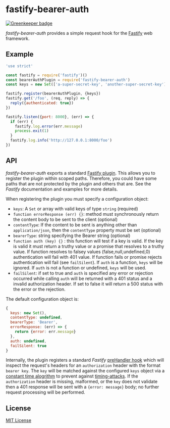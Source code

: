 # fastify-bearer-auth

[![Greenkeeper badge](https://badges.greenkeeper.io/fastify/fastify-bearer-auth.svg)](https://greenkeeper.io/)

*fastify-bearer-auth* provides a simple request hook for the [Fastify][fastify]
web framework.

[fastify]: https://fastify.io/

## Example

```js
'use strict'

const fastify = require('fastify')()
const bearerAuthPlugin = require('fastify-bearer-auth')
const keys = new Set(['a-super-secret-key', 'another-super-secret-key'])

fastify.register(bearerAuthPlugin, {keys})
fastify.get('/foo', (req, reply) => {
  reply({authenticated: true})
})

fastify.listen({port: 8000}, (err) => {
  if (err) {
    fastify.log.error(err.message)
    process.exit(1)
  }
  fastify.log.info('http://127.0.0.1:8000/foo')
})
```

## API

*fastify-bearer-auth* exports a standard [Fastify plugin][fplugin]. This allows
you to register the plugin within scoped paths. Therefore, you could have some
paths that are not protected by the plugin and others that are. See the *Fastify*
documentation and examples for more details.

When registering the plugin you must specify a configuration object:

* `keys`: A `Set` or array with valid keys of type `string` (required)
* `function errorResponse (err) {}`: method must synchronously return the content body to be
sent to the client (optional)
* `contentType`: If the content to be sent is anything other than
`application/json`, then the `contentType` property must be set (optional)
* `bearerType`: string specifying the Bearer string (optional)
* `function auth (key) {}` : this function will test if a key is valid. If the key is valid it
must return a truthy value  or a promise that resolves to a truthy value. If function resolves to
falsey values (false,null,undefined,0) authentication will fail with 401 value. If function fails
or promise rejects authentication will fail (see `failSilent`). If `auth` is a function, `keys` will 
be ignored. If `auth` is not a function or undefined, `keys` will be used.  
* `failSilent`: if set to true and `auth` is specified any error or rejection occurred while calling `auth`
will be returned with a 401 status and a invalid authorization header. If set to false it will return a 
500 status with the error or the rejection. 


The default configuration object is:

  ```js
  {
    keys: new Set(),
    contentType: undefined,
    bearerType: 'Bearer',
    errorResponse: (err) => {
      return {error: err.message}
    },
    auth: undefined,
    failSilent: true
  }
  ```

Internally, the plugin registers a standard *Fastify* [preHandler hook][prehook]
which will inspect the request's headers for an `authorization` header with the
format `bearer key`. The `key` will be matched against the configured `keys`
object via a [constant time alogrithm](https://en.wikipedia.org/wiki/Time_complexity#Constant_time) to prevent against [timing-attacks](https://snyk.io/blog/node-js-timing-attack-ccc-ctf/). If the `authorization` header is missing,
malformed, or the `key` does not validate then a 401 response will be sent with
a `{error: message}` body; no further request processing will be performed.

[fplugin]: https://github.com/fastify/fastify/blob/master/docs/Plugins.md
[prehook]: https://github.com/fastify/fastify/blob/master/docs/Hooks.md

## License

[MIT License](http://jsumners.mit-license.org/)
